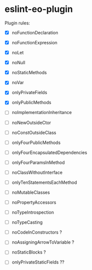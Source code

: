 # eslint-eo-plugin

Plugin rules:

- [x] noFunctionDeclaration
- [x] noFunctionExpression
- [x] noLet
- [x] noNull
- [x] noStaticMethods
- [x] noVar
- [x] onlyPrivateFields
- [x] onlyPublicMethods

- [ ] noImplementationInheritance
- [ ] noNewOutsideCtor
- [ ] noConstOutsideClass
- [ ] onlyFourPublicMethods
- [ ] onlyFourEncapsulatedDependencies
- [ ] onlyFourParamsInMethod

- [ ] noClassWithoutInterface
- [ ] onlyTenStatementsEachMethod

- [ ] noMutableClasses
- [ ] noPropertyAccessors
- [ ] noTypeIntrospection
- [ ] noTypeCasting

- [ ] noCodeInConstructors ?
- [ ] noAssigningArrowToVariable ?
- [ ] noStaticBlocks ?
- [ ] onlyPrivateStaticFields ??
